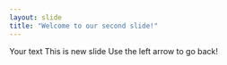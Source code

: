 ```yaml
---
layout: slide
title: "Welcome to our second slide!"
---
```

Your text
This is new slide
Use the left arrow to go back!